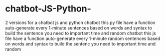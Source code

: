 # chatbot-JS-Python-
2 versions for a chatbot js and python chatbot this py file have a function auto-generate every 1-minute sentences based on words and syntax to build the sentence  you need to important time and random chatbot this js file have a function auto-generate every 1-minute random sentences based on words and syntax to build the sentenc  you need to important time and random
